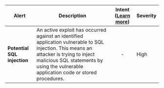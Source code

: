 |Alert|Description|Intent ([Learn more](#intentions))|Severity|
|----|----|:----:|--|
|**Potential SQL injection**|An active exploit has occurred against an identified application vulnerable to SQL injection. This means an attacker is trying to inject malicious SQL statements by using the vulnerable application code or stored procedures.|-|High|


